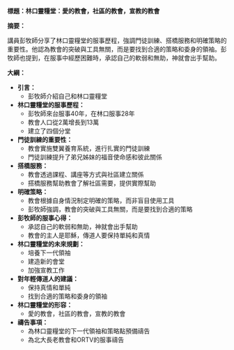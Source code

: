 **標題：林口靈糧堂：愛的教會，社區的教會，宣教的教會**

**摘要：**

講員彭牧師分享了林口靈糧堂的服事歷程，強調門徒訓練、搭橋服務和明確策略的重要性。他認為教會的突破與工具無關，而是要找到合適的策略和委身的領袖。彭牧師也提到，在服事中經歷困難時，承認自己的軟弱和無助，神就會出手幫助。

**大綱：**

* **引言：**
    * 彭牧師介紹自己和林口靈糧堂
* **林口靈糧堂的服事歷程：**
    * 彭牧師來台服事40年，在林口服事28年
    * 教會人口從2萬增長到13萬
    * 建立了四個分堂
* **門徒訓練的重要性：**
    * 教會實施雙翼養育系統，進行扎實的門徒訓練
    * 門徒訓練提升了弟兄姊妹的福音使命感和彼此關係
* **搭橋服務：**
    * 教會透過課程、講座等方式與社區建立關係
    * 搭橋服務幫助教會了解社區需要，提供實際幫助
* **明確策略：**
    * 教會根據自身情況制定明確的策略，而非盲目使用工具
    * 彭牧師強調，教會的突破與工具無關，而是要找到合適的策略
* **彭牧師的服事心得：**
    * 承認自己的軟弱和無助，神就會出手幫助
    * 教會的主人是耶穌，傳道人要保持單純和真情
* **林口靈糧堂的未來規劃：**
    * 培養下一代領袖
    * 建造新的會堂
    * 加強宣教工作
* **對年輕傳道人的建議：**
    * 保持真情和單純
    * 找到合適的策略和委身的領袖
* **林口靈糧堂的形容：**
    * 愛的教會，社區的教會，宣教的教會
* **禱告事項：**
    * 為林口靈糧堂的下一代領袖和策略點預備禱告
    * 為北大長老教會和ORTV的服事禱告
